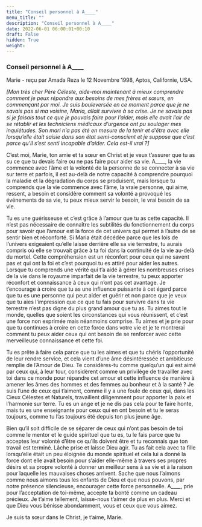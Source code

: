 ```yaml
---
title: "Conseil personnel à A____"
menu_title: ""
description: "Conseil personnel à A____"
date: 2022-06-01 06:00:01+00:10
draft: False
hidden: True
weight:
---
```

### Conseil personnel à A____

Marie - reçu par Amada Reza le 12 Novembre 1998, Aptos, Californie, USA.

*[Mon très cher Père Céleste, aide-moi maintenant à mieux comprendre comment je peux répondre aux besoins de mes frères et sœurs, en commençant par moi. Je suis bouleversée en ce moment parce que je ne savais pas si ma voisine, Maria, allait survivre à sa crise. Je ne savais pas si je faisais tout ce que je pouvais faire pour l’aider, mais elle avait l’air de se rétablir et les techniciens médicaux d’urgence ont pu soulager mes inquiétudes. Son mari n’a pas été en mesure de la tenir et d’être avec elle lorsqu’elle était saisie dans son état semi-conscient et je suppose que c’est parce qu’il s’est senti incapable d’aider. Cela est-il vrai ?]*

C’est moi, Marie, ton amie et ta sœur en Christ et je veux t’assurer que tu as su ce que tu devais faire ou ne pas faire pour aider sa vie. A____, la vie commence avec l’âme et la volonté de la personne de se connecter à sa vie sur terre et parfois, il est au-delà de notre capacité à comprendre pourquoi la maladie et la dégradation du corps se produisent, mais lorsque tu comprends que la vie commence avec l’âme, la vraie personne, qui aime, ressent, a besoin et considère comment sa volonté a provoqué les événements de sa vie, tu peux mieux servir le besoin, le vrai besoin de sa vie.

Tu es une guérisseuse et c’est grâce à l’amour que tu as cette capacité. Il n’est pas nécessaire de connaître les subtilités du fonctionnement du corps pour savoir que l’amour est la force de cet univers qui permet à l’autre de se sentir bien et réconforté. Si Maria était décédée parce que les lois de l’univers exigeaient qu’elle laisse derrière elle sa vie terrestre, tu aurais compris où elle se trouvait grâce à ta foi dans la continuité de la vie au-delà du mortel. Cette compréhension est un réconfort pour ceux qui ne savent pas et qui ont la foi et c’est pourquoi tu es attiré pour aider les autres. Lorsque tu comprends une vérité qui t’a aidé à gérer les nombreuses crises de la vie dans le royaume imparfait de la vie terrestre, tu peux apporter réconfort et connaissance à ceux qui n’ont pas cet avantage. Je t’encourage à croire que tu as une influence puissante à cet égard parce que tu es une personne qui peut aider et guérir et non parce que je veux que tu aies l’impression que ce que tu fais pour survivre dans ta vie terrestre n’est pas digne du plus grand amour que tu as. Tu aimes tout le monde, quelles que soient les circonstances qui vous réunissent, et c’est une force non exprimée mais néanmoins comprise. Tu aimes et je prie pour que tu continues à croire en cette force dans votre vie et je te montrerai comment tu peux aider ceux qui ont besoin de se renforcer avec cette merveilleuse connaissance et cette foi.

Tu es prête à faire cela parce que tu les aimes et que tu chéris l’opportunité de leur rendre service, et cela vient d’une âme désintéressée et ambitieuse remplie de l’Amour de Dieu. Te considères-tu comme quelqu’un qui est aimé par ceux qui, à leur tour, considèrent comme un privilège de travailler avec toi dans ce monde pour répandre cet amour et cette influence de manière à amener les âmes des hommes et des femmes au bonheur et à la santé ? Je suis l’une de ceux qui t’aiment, comme il y a une foule de ceux qui, dans les Cieux Célestes et Naturels, travaillent diligemment pour apporter la paix et l’harmonie sur terre. Tu es un ange et je ne dis pas cela pour te faire honte, mais tu es une enseignante pour ceux qui en ont besoin et tu le seras toujours, comme tu l’as toujours été depuis ton plus jeune âge.

Bien qu’il soit difficile de se séparer de ceux qui n’ont pas besoin de toi comme le mentor et le guide spirituel que tu es, tu le fais parce que tu acceptes leur volonté d’être ce qu’ils doivent être et tu reconnais que ton travail est terminé. Lâche prise et laisse Dieu agir. Tu as fait cela avec ta fille lorsqu’elle était un peu éloignée du monde spirituel et cela lui a donné la force dont elle avait besoin pour s’aider elle-même à travers ses propres désirs et sa propre volonté à donner un meilleur sens à sa vie et à la raison pour laquelle les mauvaises choses arrivent. Sache que nous l’aimons comme nous aimons tous les enfants de Dieu et que nous pouvons, par notre présence silencieuse, encourager cette force personnelle. A____, prie pour l’acceptation de toi-même, accepte ta bonté comme un cadeau précieux. Je t’aime tellement, laisse-nous t’aimer de plus en plus. Merci et que Dieu vous bénisse abondamment, vous et ceux que vous aimez.

Je suis ta sœur dans le Christ, je t’aime, Marie.

